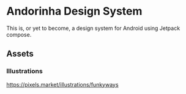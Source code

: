 # Andorinha Design System

This is, or yet to become, a design system for Android using Jetpack compose.

## Assets

### Illustrations
https://pixels.market/illustrations/funkyways
